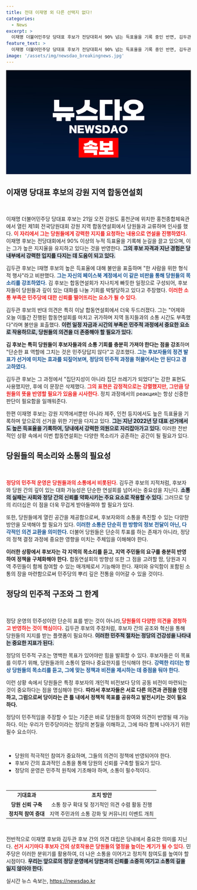 ```yaml
---
title: 전대 이재명 외 다른 선택지 없다!
categories:
  - News
excerpt: >
  이재명 더불어민주당 당대표 후보가 전당대회서 90% 넘는 득표율을 기록 중인 반면, 김두관 후보는 형식적 행사라며 강력 비판. 과연 민주당의 미래는? 클릭해 깊이 있는 분석을 만나보세요!
feature_text: >
  이재명 더불어민주당 당대표 후보가 전당대회서 90% 넘는 득표율을 기록 중인 반면, 김두관 후보는 형식적 행사라며 강력 비판. 과연 민주당의 미래는? 클릭해 깊이 있는 분석을 만나보세요!
image: '/assets/img/newsdao_breakingnews.jpg'
---
```


<p><img src="/assets/img/newsdao_breakingnews.jpg" alt="bookingtag 속보" /></p>

<h2 data-ke-size="size26">이재명 당대표 후보의 강원 지역 합동연설회</h2>

<p data-ke-size="size16">&nbsp;</p>

<p>이재명 더불어민주당 당대표 후보는 21일 오전 강원도 홍천군에 위치한 홍천종합체육관에서 열린 제1회 전국당원대회 강원 지역 합동연설회에서 당원들과 교류하며 인사를 했다. <b><span style="color: #ee2323;">이 자리에서 그는 당원들에게 강력한 지지를 요청하는 내용으로 연설을 진행하였다.</span></b> 이재명 후보는 전당대회에서 90% 이상의 누적 득표율을 기록해 눈길을 끌고 있으며, 이는 그가 높은 지지율을 유지하고 있다는 것을 반영한다. <b><span style="background-color: #21538527;">그의 후보 자격과 지난 경험은 당 내부에서 강력한 입지를 다지는 데 도움이 되고 있다.</span></b></p>

<p>김두관 후보는 I재명 후보의 높은 득표율에 대해 불만을 표출하며 "한 사람을 위한 형식적 행사"라고 비판했다. <b><span style="color: #1a5490;">그는 자신의 페이스북 계정에서 이 같은 비판을 통해 당원들의 목소리를 강조하였다.</span></b> 김 후보는 합동연설회가 지나치게 빠듯한 일정으로 구성되어, 후보자들이 당원들과 깊이 있는 대화를 나눌 기회를 박탈당하고 있다고 주장했다. <b><span style="color: #ee2323;">이러한 소통 부족은 민주당에 대한 신뢰를 떨어뜨리는 요소가 될 수 있다.</span></b></p>

<p>김두관 후보의 반대 의견은 특히 이날 합동연설회에서 더욱 두드러졌다. 그는 "어제와 오늘 이틀간 진행된 합동연설회를 마치고 귀가하며 지역 동지들과의 소통 시간도 부족했다"라며 불만을 표출했다. <b><span style="background-color: #21538527;">이런 일정 자금과 시간의 부족은 민주적 과정에서 중요한 요소로 작용하므로, 당원들의 의견을 더 존중해야 할 필요가 있다.</span></b></p>

<p><b>김 후보는 특히 당원들이 후보자들과의 소통 기회를 충분히 가져야 한다는 점을 강조</b>하며 "단순한 표 역할에 그치는 것은 민주당답지 않다"고 강조했다. <b><span style="color: #1a5490;">그는 후보자들의 정견 발표가 선거에 미치는 효과를 되짚어보며, 정당의 민주적 과정을 허물어서는 안 된다고 경고하였다.</span></b></p>

<p>김두관 후보는 그 과정에서 "집단지성이 아니라 집단 쓰레기가 되었다"는 강한 표현도 사용했지만, 후에 이 문장은 삭제했다. <b><span style="color: #ee2323;">그의 표현은 감정적으로는 강렬했지만, 그만큼 당원들의 뜻을 반영할 필요가 있음을 시사한다.</span></b> 정치 과정에서의 реакция는 항상 신중한 판단이 필요함을 일깨워준다.</p>

<p>한편 이재명 후보는 강원 지역에서뿐만 아니라 제주, 인천 등지에서도 높은 득표율을 기록하며 앞으로의 선거을 위한 기반을 다지고 있다. <b><span style="background-color: #21538527;">그는 지난 2022년 당 대표 선거에서도 높은 득표율을 기록하여, 당내에서 강력한 의원으로 자리잡아가고 있다.</span></b> 이러한 전반적인 상황 속에서 이번 합동연설회는 다양한 목소리가 공존하는 공간이 될 필요가 있다.</p>

<h2 data-ke-size="size26">당원들의 목소리와 소통의 필요성</h2>

<p data-ke-size="size16">&nbsp;</p>

<p><b><span style="color: #ee2323;">정당의 민주적 운영은 당원들과의 소통에서 비롯된다.</span></b> 김두관 후보의 지적처럼, 후보자와 당원 간의 깊이 있는 대화 가능성은 단순한 연설회를 넘어서는 중요성을 지닌다. <b><span style="background-color: #21538527;">소통의 실패는 사회와 정당 간의 신뢰를 약화시키는 주요 요소로 작용할 수 있다.</span></b> 그러므로 당의 리더십은 이 점을 더욱 무겁게 받아들여야 할 필요가 있다.</p>

<p>또한, 당원들에게 열린 공간을 제공함으로써, 후보자와의 소통을 촉진할 수 있는 다양한 방안을 모색해야 할 필요가 있다. <b><span style="color: #1a5490;">이러한 소통은 단순히 한 방향의 정보 전달이 아닌, 다각적인 의견 교환을 의미한다.</span></b> 더불어 당원들은 단순히 투표를 하는 존재가 아니라, 정당의 정책 결정 과정에 중요한 영향을 미치는 주체임을 이해해야 한다.</p>

<p><b>이러한 상황에서 후보자는 각 지역의 목소리를 듣고, 지역 주민들의 요구를 충분히 반영하여 정책을 구체화해야 한다.</b> 합동연설회의 방향성 또한 그 점을 고려할 땀, 당원과 지역 주민들이 함께 참여할 수 있는 매개체로서 기능해야 한다. 재미와 유익함이 포함된 소통의 장을 마련함으로써 민주당의 뿌리 깊은 전통을 이어갈 수 있을 것이다.</p>

<h2 data-ke-size="size26">정당의 민주적 구조와 그 한계</h2>

<p data-ke-size="size16">&nbsp;</p>

<p>정당 운영의 민주성이란 단순히 표를 받는 것이 아니라,<b><span style="color: #ee2323;">당원들의 다양한 의견을 경청하고 반영하는 것이 핵심이다.</span></b> 김두관 후보의 주장처럼, 후보자 간의 공조와 혁신을 통해 당원들의 지지를 받는 플랫폼이 필요하다. <b><span style="background-color: #21538527;">이러한 민주적 절차는 정당의 건강성을 나타내는 중요한 지표가 된다.</span></b></p>

<p>정당의 민주적 구조는 명백한 목표가 있어야만 힘을 발휘할 수 있다. 후보자들은 이 목표를 이루기 위해, 당원들과의 소통이 얼마나 중요한지를 인식해야 한다. <b><span style="color: #1a5490;">강력한 리더는 항상 당원들의 목소리를 듣고, 그에 맞는 정책과 비전을 제시하는 데 중점을 둬야 한다.</span></b></p>

<p>이런 상황 속에서 당원들은 특정 후보자의 개인적 비전보다 당의 공동 비전이 마련되는 것이 중요하다는 점을 명심해야 한다. <b>따라서 후보자들은 서로 다른 의견과 관점을 인정하고, 그럼으로써 당이라는 큰 틀 내에서 정책적 목표를 공유하고 발전시키는 것이 필요하다.</b></p>

<p>정당이 민주적임을 주장할 수 있는 기준은 바로 당원들의 참여와 의견이 반영될 때 가능하다. 이는 우리가 민주당이라는 정당의 본질을 이해하고, 그에 따라 함께 나아가기 위한 필수 요소이다.</p>

<p data-ke-size="size16">&nbsp;</p>

<ul>
    <li>당원의 적극적인 참여가 중요하며, 그들의 의견이 정책에 반영되어야 한다.</li>
    <li>후보자 간의 효과적인 소통을 통해 당원의 신뢰를 구축할 필요가 있다.</li>
    <li>정당의 운영은 민주적 원칙에 기초해야 하며, 소통이 필수적이다.</li>
</ul>

<p data-ke-size="size16">&nbsp;</p>

<table style="width: 100%; border-collapse: collapse;">
    <tbody>
        <tr>
            <td style="text-align: center; height: 17px;"><b>기대효과</b></td>
            <td style="text-align: center; height: 17px;"><b>조치 방안</b></td>
        </tr>
        <tr>
            <td style="text-align: center; height: 17px;"><b>당원 신뢰 구축</b></td>
            <td style="text-align: center; height: 17px;">소통 창구 확대 및 정기적인 의견 수렴 활동 진행</td>
        </tr>
        <tr>
            <td style="text-align: center; height: 17px;"><b>정치적 참여 증대</b></td>
            <td style="text-align: center; height: 17px;">지역 주민과의 소통 강화 및 커뮤니티 이벤트 개최</td>
        </tr>
    </tbody>
</table>

<p data-ke-size="size16">&nbsp;</p>

<p>전반적으로 이재명 후보와 김두관 후보 간의 의견 대립은 당내에서 중요한 의미를 지닌다. <b><span style="color: #ee2323;">선거 시기마다 후보자 간의 상호작용은 당원들의 열정을 높이는 계기가 될 수 있다.</span></b> 민주당은 이러한 분위기를 활용하여, 더 나은 소통을 이어가고 정치적 참여도를 높여야 할 시점이다. <b><span style="background-color: #21538527;">우리는 앞으로의 정당 운영에서 당원과의 신뢰를 소중히 여기고 소통의 길을 잃지 않아야 한다.</span></b></p>
실시간 뉴스 속보는, <a href="https://newsdao.kr" rel="dofollow">https://newsdao.kr</a>


